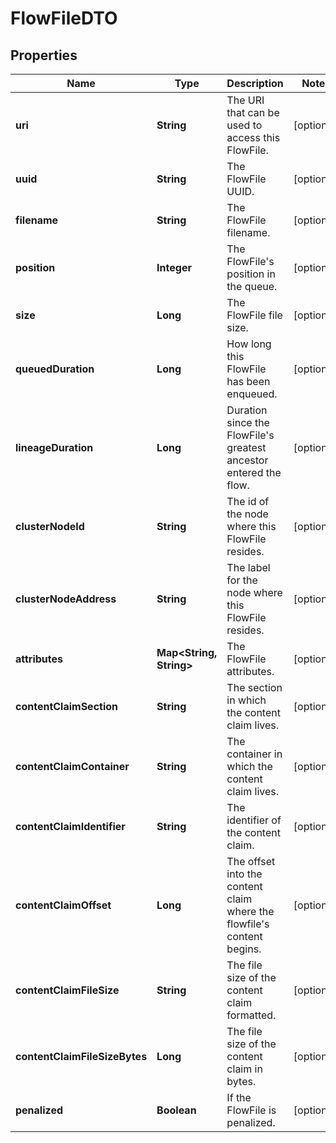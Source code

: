 
# FlowFileDTO

## Properties
Name | Type | Description | Notes
------------ | ------------- | ------------- | -------------
**uri** | **String** | The URI that can be used to access this FlowFile. |  [optional]
**uuid** | **String** | The FlowFile UUID. |  [optional]
**filename** | **String** | The FlowFile filename. |  [optional]
**position** | **Integer** | The FlowFile&#39;s position in the queue. |  [optional]
**size** | **Long** | The FlowFile file size. |  [optional]
**queuedDuration** | **Long** | How long this FlowFile has been enqueued. |  [optional]
**lineageDuration** | **Long** | Duration since the FlowFile&#39;s greatest ancestor entered the flow. |  [optional]
**clusterNodeId** | **String** | The id of the node where this FlowFile resides. |  [optional]
**clusterNodeAddress** | **String** | The label for the node where this FlowFile resides. |  [optional]
**attributes** | **Map&lt;String, String&gt;** | The FlowFile attributes. |  [optional]
**contentClaimSection** | **String** | The section in which the content claim lives. |  [optional]
**contentClaimContainer** | **String** | The container in which the content claim lives. |  [optional]
**contentClaimIdentifier** | **String** | The identifier of the content claim. |  [optional]
**contentClaimOffset** | **Long** | The offset into the content claim where the flowfile&#39;s content begins. |  [optional]
**contentClaimFileSize** | **String** | The file size of the content claim formatted. |  [optional]
**contentClaimFileSizeBytes** | **Long** | The file size of the content claim in bytes. |  [optional]
**penalized** | **Boolean** | If the FlowFile is penalized. |  [optional]



